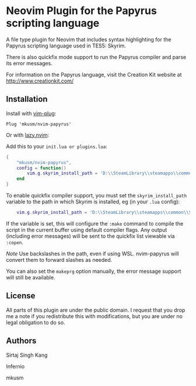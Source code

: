 Neovim Plugin for the Papyrus scripting language
=============================================

A file type plugin for Neovim that includes syntax highlighting
for the Papyrus scripting language used in TES5: Skyrim.

There is also quickfix mode support to run the Papyrus compiler
and parse its error messages.

For information on the Papyrus language, visit the Creation Kit website at
http://www.creationkit.com/

Installation
------------

Install with [vim-plug](https://github.com/junegunn/vim-plug):

```vim
Plug 'mkusm/nvim-papyrus'
```

Or with [lazy.nvim](https://github.com/folke/lazy.nvim):

Add this to your `init.lua or plugins.lua`:

```lua
{
    "mkusm/nvim-papyrus",
    config = function()
        vim.g.skyrim_install_path = 'D:\\SteamLibrary\\steamapps\\common\\Skyrim Special Edition'
    end
}
```
To enable quickfix compiler support, you must set the `skyrim_install_path`
variable to the path in which Skyrim is installed, eg (in your `.lua` config):

```lua
    vim.g.skyrim_install_path = 'D:\\SteamLibrary\\steamapps\\common\\Skyrim Special Edition'
```

If the variable is set, this will configure the `:make` command to compile the
script in the current buffer using default compiler flags. Any output
(including error messages) will be sent to the quickfix list viewable via
`:copen`.

*Note* Use backslashes in the path, even if using WSL. nvim-papyrus will convert them
to forward slashes as needed.

You can also set the `makeprg` option manually, the error message support will
still be available.


License
-------

All parts of this plugin are under the public domain. I request that you drop
me a note if you redistribute this with modifications, but you are under no
legal obligation to do so.


Authors
-----------------

Sirtaj Singh Kang

Infernio

mkusm
